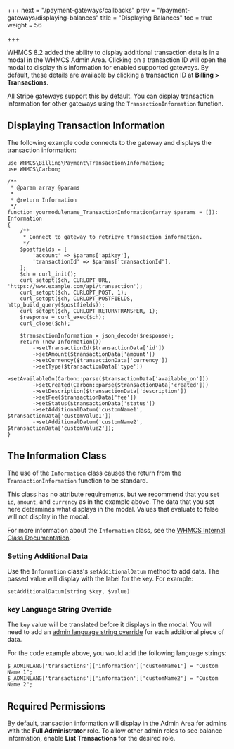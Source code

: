+++
next = "/payment-gateways/callbacks"
prev = "/payment-gateways/displaying-balances"
title = "Displaying Balances"
toc = true
weight = 56

+++

WHMCS 8.2 added the ability to display additional transaction details in a modal in the WHMCS Admin Area. Clicking on a transaction ID will open the modal to display this information for enabled supported gateways. By default, these details are available by clicking a transaction ID at **Billing > Transactions**.

All Stripe gateways support this by default. You can display transaction information for other gateways using the `TransactionInformation` function.

## Displaying Transaction Information

The following example code connects to the gateway and displays the transaction information:

```
use WHMCS\Billing\Payment\Transaction\Information;
use WHMCS\Carbon;

/**
 * @param array @params
 *
 * @return Information
 */
function yourmodulename_TransactionInformation(array $params = []): Information
{
    /**
     * Connect to gateway to retrieve transaction information.
     */
    $postfields = [
        'account' => $params['apikey'],
        'transactionId' => $params['transactionId'],
    ];
    $ch = curl_init();
    curl_setopt($ch, CURLOPT_URL, 'https://www.example.com/api/transaction');
    curl_setopt($ch, CURLOPT_POST, 1);
    curl_setopt($ch, CURLOPT_POSTFIELDS, http_build_query($postfields));
    curl_setopt($ch, CURLOPT_RETURNTRANSFER, 1);
    $response = curl_exec($ch);
    curl_close($ch);

    $transactionInformation = json_decode($response);
    return (new Information())
        ->setTransactionId($transactionData['id'])
        ->setAmount($transactionData['amount'])
        ->setCurrency($transactionData['currency'])
        ->setType($transactionData['type'])
        ->setAvailableOn(Carbon::parse($transactionData['available_on']))
        ->setCreated(Carbon::parse($transactionData['created']))
        ->setDescription($transactionData['description'])
        ->setFee($transactionData['fee'])
        ->setStatus($transactionData['status'])
        ->setAdditionalDatum('customName1', $transactionData['customValue1'])
        ->setAdditionalDatum('customName2', $transactionData['customValue2']);
}
```

## The Information Class

The use of the `Information` class causes the return from the `TransactionInformation` function to be standard.

This class has no attribute requirements, but we recommend that you set `id`, `amount`, and `currency` as in the example above. The data that you set here determines what displays in the modal. Values that evaluate to false will not display in the modal.

For more information about the `Information` class, see the [WHMCS Internal Class Documentation](https://classdocs.whmcs.com/8.2/WHMCS/Billing/Payment/Transaction/Information.html).

### Setting Additional Data

Use the `Information` class's `setAdditionalDatum` method to add data. The passed value will display with the label for the key. For example:

```
setAdditionalDatum(string $key, $value)
```

### key Language String Override

The `key` value will be translated before it displays in the modal. You will need to add an [admin language string override](/languages/overrides/) for each additional piece of data.

For the code example above, you would add the following language strings:

```
$_ADMINLANG['transactions']['information']['customName1'] = "Custom Name 1";
$_ADMINLANG['transactions']['information']['customName2'] = "Custom Name 2";
```

## Required Permissions

By default, transaction information will display in the Admin Area for admins with the **Full Administrator** role. To allow other admin roles to see balance information, enable **List Transactions** for the desired role.
